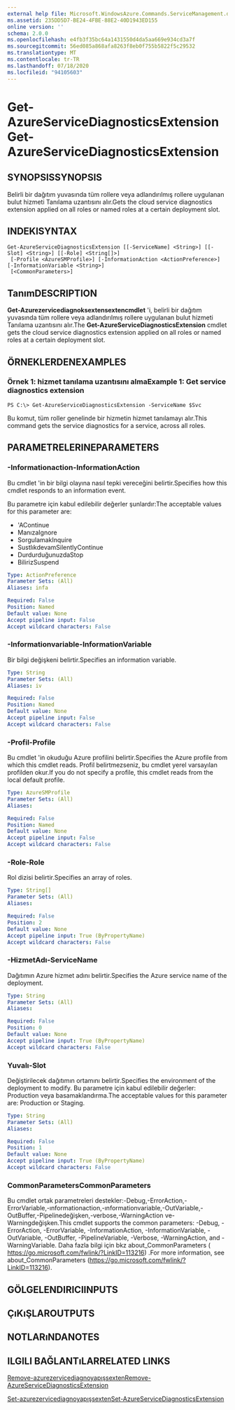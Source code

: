 ```yaml
---
external help file: Microsoft.WindowsAzure.Commands.ServiceManagement.dll-Help.xml
ms.assetid: 235DD5D7-BE24-4FBE-88E2-40D1943ED155
online version: ''
schema: 2.0.0
ms.openlocfilehash: e4fb3f35bc64a1431550d4da5aa669e934cd3a7f
ms.sourcegitcommit: 56ed085a868afa8263f8eb0f755b5822f5c29532
ms.translationtype: MT
ms.contentlocale: tr-TR
ms.lasthandoff: 07/18/2020
ms.locfileid: "94105603"
---
```

# <span data-ttu-id="9312e-101">Get-AzureServiceDiagnosticsExtension</span><span class="sxs-lookup"><span data-stu-id="9312e-101">Get-AzureServiceDiagnosticsExtension</span></span>

## <span data-ttu-id="9312e-102">SYNOPSIS</span><span class="sxs-lookup"><span data-stu-id="9312e-102">SYNOPSIS</span></span>
<span data-ttu-id="9312e-103">Belirli bir dağıtım yuvasında tüm rollere veya adlandırılmış rollere uygulanan bulut hizmeti Tanılama uzantısını alır.</span><span class="sxs-lookup"><span data-stu-id="9312e-103">Gets the cloud service diagnostics extension applied on all roles or named roles at a certain deployment slot.</span></span>

## <span data-ttu-id="9312e-104">INDEKI</span><span class="sxs-lookup"><span data-stu-id="9312e-104">SYNTAX</span></span>

```
Get-AzureServiceDiagnosticsExtension [[-ServiceName] <String>] [[-Slot] <String>] [[-Role] <String[]>]
 [-Profile <AzureSMProfile>] [-InformationAction <ActionPreference>] [-InformationVariable <String>]
 [<CommonParameters>]
```

## <span data-ttu-id="9312e-105">Tanım</span><span class="sxs-lookup"><span data-stu-id="9312e-105">DESCRIPTION</span></span>
<span data-ttu-id="9312e-106">**Get-Azurezervicediagnoksextensextencmdlet** 'i, belirli bir dağıtım yuvasında tüm rollere veya adlandırılmış rollere uygulanan bulut hizmeti Tanılama uzantısını alır.</span><span class="sxs-lookup"><span data-stu-id="9312e-106">The **Get-AzureServiceDiagnosticsExtension** cmdlet gets the cloud service diagnostics extension applied on all roles or named roles at a certain deployment slot.</span></span>

## <span data-ttu-id="9312e-107">ÖRNEKLERDEN</span><span class="sxs-lookup"><span data-stu-id="9312e-107">EXAMPLES</span></span>

### <span data-ttu-id="9312e-108">Örnek 1: hizmet tanılama uzantısını alma</span><span class="sxs-lookup"><span data-stu-id="9312e-108">Example 1: Get service diagnostics extension</span></span> 
```
PS C:\> Get-AzureServiceDiagnosticsExtension -ServiceName $Svc
```

<span data-ttu-id="9312e-109">Bu komut, tüm roller genelinde bir hizmetin hizmet tanılamayı alır.</span><span class="sxs-lookup"><span data-stu-id="9312e-109">This command gets the service diagnostics for a service, across all roles.</span></span>

## <span data-ttu-id="9312e-110">PARAMETRELERINE</span><span class="sxs-lookup"><span data-stu-id="9312e-110">PARAMETERS</span></span>

### <span data-ttu-id="9312e-111">-Informationaction</span><span class="sxs-lookup"><span data-stu-id="9312e-111">-InformationAction</span></span>
<span data-ttu-id="9312e-112">Bu cmdlet 'in bir bilgi olayına nasıl tepki vereceğini belirtir.</span><span class="sxs-lookup"><span data-stu-id="9312e-112">Specifies how this cmdlet responds to an information event.</span></span>

<span data-ttu-id="9312e-113">Bu parametre için kabul edilebilir değerler şunlardır:</span><span class="sxs-lookup"><span data-stu-id="9312e-113">The acceptable values for this parameter are:</span></span>

- <span data-ttu-id="9312e-114">'A</span><span class="sxs-lookup"><span data-stu-id="9312e-114">Continue</span></span>
- <span data-ttu-id="9312e-115">Manıza</span><span class="sxs-lookup"><span data-stu-id="9312e-115">Ignore</span></span>
- <span data-ttu-id="9312e-116">Sorgulamak</span><span class="sxs-lookup"><span data-stu-id="9312e-116">Inquire</span></span>
- <span data-ttu-id="9312e-117">Sustlıkdevam</span><span class="sxs-lookup"><span data-stu-id="9312e-117">SilentlyContinue</span></span>
- <span data-ttu-id="9312e-118">Durdurduğunuzda</span><span class="sxs-lookup"><span data-stu-id="9312e-118">Stop</span></span>
- <span data-ttu-id="9312e-119">Biliriz</span><span class="sxs-lookup"><span data-stu-id="9312e-119">Suspend</span></span>

```yaml
Type: ActionPreference
Parameter Sets: (All)
Aliases: infa

Required: False
Position: Named
Default value: None
Accept pipeline input: False
Accept wildcard characters: False
```

### <span data-ttu-id="9312e-120">-Informationvariable</span><span class="sxs-lookup"><span data-stu-id="9312e-120">-InformationVariable</span></span>
<span data-ttu-id="9312e-121">Bir bilgi değişkeni belirtir.</span><span class="sxs-lookup"><span data-stu-id="9312e-121">Specifies an information variable.</span></span>

```yaml
Type: String
Parameter Sets: (All)
Aliases: iv

Required: False
Position: Named
Default value: None
Accept pipeline input: False
Accept wildcard characters: False
```

### <span data-ttu-id="9312e-122">-Profil</span><span class="sxs-lookup"><span data-stu-id="9312e-122">-Profile</span></span>
<span data-ttu-id="9312e-123">Bu cmdlet 'in okuduğu Azure profilini belirtir.</span><span class="sxs-lookup"><span data-stu-id="9312e-123">Specifies the Azure profile from which this cmdlet reads.</span></span>
<span data-ttu-id="9312e-124">Profil belirtmezseniz, bu cmdlet yerel varsayılan profilden okur.</span><span class="sxs-lookup"><span data-stu-id="9312e-124">If you do not specify a profile, this cmdlet reads from the local default profile.</span></span>

```yaml
Type: AzureSMProfile
Parameter Sets: (All)
Aliases: 

Required: False
Position: Named
Default value: None
Accept pipeline input: False
Accept wildcard characters: False
```

### <span data-ttu-id="9312e-125">-Role</span><span class="sxs-lookup"><span data-stu-id="9312e-125">-Role</span></span>
<span data-ttu-id="9312e-126">Rol dizisi belirtir.</span><span class="sxs-lookup"><span data-stu-id="9312e-126">Specifies an array of roles.</span></span>

```yaml
Type: String[]
Parameter Sets: (All)
Aliases: 

Required: False
Position: 2
Default value: None
Accept pipeline input: True (ByPropertyName)
Accept wildcard characters: False
```

### <span data-ttu-id="9312e-127">-HizmetAdı</span><span class="sxs-lookup"><span data-stu-id="9312e-127">-ServiceName</span></span>
<span data-ttu-id="9312e-128">Dağıtımın Azure hizmet adını belirtir.</span><span class="sxs-lookup"><span data-stu-id="9312e-128">Specifies the Azure service name of the deployment.</span></span>

```yaml
Type: String
Parameter Sets: (All)
Aliases: 

Required: False
Position: 0
Default value: None
Accept pipeline input: True (ByPropertyName)
Accept wildcard characters: False
```

### <span data-ttu-id="9312e-129">Yuvalı</span><span class="sxs-lookup"><span data-stu-id="9312e-129">-Slot</span></span>
<span data-ttu-id="9312e-130">Değiştirilecek dağıtımın ortamını belirtir.</span><span class="sxs-lookup"><span data-stu-id="9312e-130">Specifies the environment of the deployment to modify.</span></span>
<span data-ttu-id="9312e-131">Bu parametre için kabul edilebilir değerler: Production veya basamaklandırma.</span><span class="sxs-lookup"><span data-stu-id="9312e-131">The acceptable values for this parameter are: Production or Staging.</span></span>

```yaml
Type: String
Parameter Sets: (All)
Aliases: 

Required: False
Position: 1
Default value: None
Accept pipeline input: True (ByPropertyName)
Accept wildcard characters: False
```

### <span data-ttu-id="9312e-132">CommonParameters</span><span class="sxs-lookup"><span data-stu-id="9312e-132">CommonParameters</span></span>
<span data-ttu-id="9312e-133">Bu cmdlet ortak parametreleri destekler:-Debug,-ErrorAction,-ErrorVariable,-ınformationaction,-ınformationvariable,-OutVariable,-OutBuffer,-Pipelinedeğişken,-verbose,-WarningAction ve-Warningdeğişken.</span><span class="sxs-lookup"><span data-stu-id="9312e-133">This cmdlet supports the common parameters: -Debug, -ErrorAction, -ErrorVariable, -InformationAction, -InformationVariable, -OutVariable, -OutBuffer, -PipelineVariable, -Verbose, -WarningAction, and -WarningVariable.</span></span> <span data-ttu-id="9312e-134">Daha fazla bilgi için bkz about_CommonParameters ( https://go.microsoft.com/fwlink/?LinkID=113216) .</span><span class="sxs-lookup"><span data-stu-id="9312e-134">For more information, see about_CommonParameters (https://go.microsoft.com/fwlink/?LinkID=113216).</span></span>

## <span data-ttu-id="9312e-135">GÖLGELENDIRICI</span><span class="sxs-lookup"><span data-stu-id="9312e-135">INPUTS</span></span>

## <span data-ttu-id="9312e-136">ÇıKıŞLAR</span><span class="sxs-lookup"><span data-stu-id="9312e-136">OUTPUTS</span></span>

## <span data-ttu-id="9312e-137">NOTLARıNDA</span><span class="sxs-lookup"><span data-stu-id="9312e-137">NOTES</span></span>

## <span data-ttu-id="9312e-138">ILGILI BAĞLANTıLAR</span><span class="sxs-lookup"><span data-stu-id="9312e-138">RELATED LINKS</span></span>

[<span data-ttu-id="9312e-139">Remove-azurezervicediagnoyapışsexten</span><span class="sxs-lookup"><span data-stu-id="9312e-139">Remove-AzureServiceDiagnosticsExtension</span></span>](./Remove-AzureServiceDiagnosticsExtension.md)

[<span data-ttu-id="9312e-140">Set-azurezervicediagnoyapışsexten</span><span class="sxs-lookup"><span data-stu-id="9312e-140">Set-AzureServiceDiagnosticsExtension</span></span>](./Set-AzureServiceDiagnosticsExtension.md)


